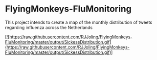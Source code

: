 # FlyingMonkeys-FluMonitoring
This project intends to create a map of the monthly distribution of tweets regarding influenza across the Netherlands

[![https://raw.githubusercontent.com/RJJoling/FlyingMonkeys-FluMonitoring/master/output/SickessDistribution.gif](https://raw.githubusercontent.com/RJJoling/FlyingMonkeys-FluMonitoring/master/output/SickessDistribution.gif)]
